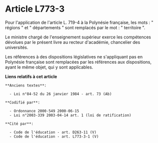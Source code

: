 # Article L773-3

Pour l'application de l'article L. 719-4 à la Polynésie française, les mots : " régions " et " départements " sont remplacés
par le mot : " territoire ".

Le ministre chargé de l'enseignement supérieur exerce les compétences dévolues par le présent livre au recteur d'académie,
chancelier des universités.

Les références à des dispositions législatives ne s'appliquant pas en Polynésie française sont remplacées par les références
aux dispositions, ayant le même objet, qui y sont applicables.

**Liens relatifs à cet article**

	**Anciens textes**:

	  - Loi n°84-52 du 26 janvier 1984 - art. 73 (Ab)

	**Codifié par**:

	  - Ordonnance 2000-549 2000-06-15
	  - Loi n°2003-339 2003-04-14 art. 1 (loi de ratification)

	**Cité par**:

	  - Code de l'éducation - art. D263-11 (V)
	  - Code de l'éducation - art. L773-3-1 (V)
